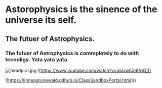 # Astorophysics is the sinence of the universe its self.
## The futuer of Astrophysics.
### The futuer of Astrophysics is commpletely to do with tecnoligy. Yata yata yata

![headpic1.jpg](Mattspics)
![https://www.youtube.com/watch?v=doUwA3I9fpQ]()

![https://linneagrunewald.github.io/ClassSandboxPortal.html]()
